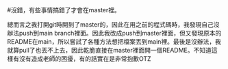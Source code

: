 #沒錯，有些事情搞錯了才會在master裡。

總而言之我打開git時開到了master的，因此在用之前的程式碼時，我發現自己沒辦法push到main branch裡面。因此我改成push到master裡面，但又發現原本的README在main，所以嘗試了各種方法想把檔案丟到main裡。最後是沒辦法，我就算pull了也丟不上去，因此乾脆直接在master裡面開一個README。不知道這樣有沒有造成老師的困擾，有的話實在是非常抱歉OTZ
